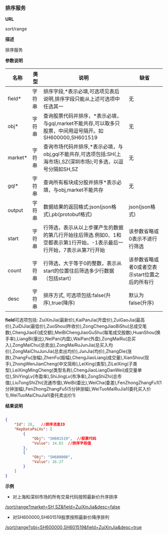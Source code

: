 
### 排序服务

**URL**

sort/range

**描述**

排序服务

**参数说明**

|名称|类型|说明|缺省|
| -------- | -------- | -------- | -------- |
|field\*|字符串|排序字段,*表示必填,可选项见表后说明,排序字段只能从上述可选项中任选其一|无|
|obj\*|字符串|查询股票代码并排序，\*表示必填，与gql,market不能共存,可以取多只股票，中间用逗号隔开。如SH600000,SH601519|无|
|market\*|字符串|查询市场代码并排序,\*表示必填，与obj,gql不能共存,可选项包括:SH(上海市场),SZ(深圳市场);可多选，以逗号分隔如SH,SZ|无|
|gql\*|字符串|查询所有板块成分股并排序\*表示必填，与obj,market不能共存|无|
|output|字符串|数据结果的返回格式:json(json格式),pb(protobuf格式)|json(json格式)|
|start|字符串|行筛选，表示从以上步骤产生的数据的第几行开始往后筛选.例如0、1和空都表示第1行开始，-1表示最后一行开始，7表示从第7行开始|该参数省略或0表示不进行行筛选
|count|字符串|行筛选，大于等于0的整数，表示从start的位置往后筛选多少行数据（包括start）|该参数省略或者0或者空表示start位置之后的所有行
|desc|字符串|排序方式, 可选项包括:false(升序),true(降序)|默认为false(升序)

**field**可选项包括: 
ZuiXinJia(最新价),KaiPanJia(开盘价),ZuiGaoJia(最高价),ZuiDiJia(最低价),ZuoShou(昨收价),ZongChengJiaoBiShu(总成交笔数),ChengJiaoE(成交额),MeiBiChengJiaoGuShu(每笔成交股数),HuanShou(换手率),LiangBi(量比),NeiPan(内盘),WaiPan(外盘),ZongMaiRu(总买入),ZongMaiChu(总卖出),ZongMaiRuJunJia(总买入均价),ZongMaiChuJunJia(总卖出均价),JunJia(均价),ZhangDie(涨跌),ZhangFu(涨幅),ZhenFu(振幅),ChengJiaoLiang(成交量),XianShou(现手),ZhongWenJianCheng(中文简称),LeiXing(类型),ZiLeiXing(子类型),LeiXingMingCheng(类型名称),ChengJiaoLiangDanWei(成交量单位),ShiYingLv(市盈率),ShiJingLv(市净率),ZongShiZhi(总市值),LiuTongShiZhi(流通市值),WeiBi(委比),WeiCha(委差),FenZhongZhangFu1(1分钟涨幅),FenZhongZhangFu5(5分钟涨幅),WeiTuoMaiRuJia1(委托买入价1),WeiTuoMaiChuJia1(委托卖出价1)

**结果说明**

```json

{
    "Id": 28,   //排序消息ID
    "RepDataPaiXu": [
        {
            "Obj": "SH601519",  //股票代码
            "Value": 14.02  //排序字段值
        },
        {
            "Obj": "SH600000",
            "Value": 16.27
        }
    ]
}
```

**示例**

-  对上海和深圳市场的所有交易代码按照最新价升序排序

[/sort/range?market=SH,SZ&field=ZuiXinJia&desc=false]($APIHOST$/sort/range?market=SH,SZ&field=ZuiXinJia&desc=false)

-  对SH600000,SH601519股票按照最新价降序排列

[/sort/range?obj=SH600000,SH601519&field=ZuiXinJia&desc=true]($APIHOST$/sort/range?obj=SH600000,SH601519&field=ZuiXinJia&desc=true)
